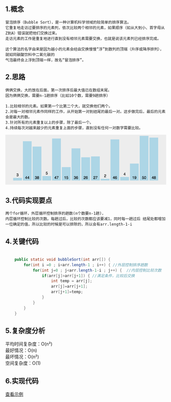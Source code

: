 
## 1.概念 
    冒泡排序（Bubble Sort），是一种计算机科学领域的较简单的排序算法。
    它重复地走访过要排序的元素列，依次比较两个相邻的元素，如果顺序（如从大到小、首字母从Z到A）错误就把他们交换过来。
    走访元素的工作是重复地进行直到没有相邻元素需要交换，也就是说该元素列已经排序完成。
    
    这个算法的名字由来是因为越小的元素会经由交换慢慢“浮”到数列的顶端（升序或降序排列），就如同碳酸饮料中二氧化碳的
    气泡最终会上浮到顶端一样，故名“冒泡排序”。
        
## 2.思路
    俩俩交换，大的放在后面，第一次排序后最大值已在数组末尾。
    因为俩俩交换，需要n-1趟排序（比如10个数，需要9趟排序）  
      
    1.比较相邻的元素。如果第一个比第二个大，就交换他们两个。
    2.对每一对相邻元素作同样的工作，从开始第一对到结尾的最后一对。这步做完后，最后的元素会是最大的数。
    3.针对所有的元素重复以上的步骤，除了最后一个。
    4.持续每次对越来越少的元素重复上面的步骤，直到没有任何一对数字需要比较。
    
 ![bubble](./images/bubble.gif)
    
## 3.代码实现要点
    两个for循环，外层循环控制排序的趟数(n个数要n-1趟)，
    内层循环控制比较的次数。每趟过后，比较的次数都应该要减1，同时每一趟过后 结尾处都增加一位确定的值，所以比较的时候是可以排除的，所以会有arr.length-1-i
    
## 4.关键代码
``` java

    public static void bubbleSort(int arr[]) {
        for(int i =0 ; i<arr.length-1 ; i++) { //外层控制排序趟数
            for(int j=0 ; j<arr.length-1-i ; j++) {  //内层控制比较次数
                if(arr[j]>arr[j+1]) { //满足条件，比较后交换
                    int temp = arr[j];
                    arr[j]=arr[j+1];
                    arr[j+1]=temp;
                }
            }    
        }
    }
```  

## 5.复杂度分析  
   平均时间复杂度：O(n²)  
   最好情况：O(n)   
   最坏情况：O(n²)   
   空间复杂度：O(1)  
   
   
## 6.实现代码
   [查看示例](./BubbleSort.java)
